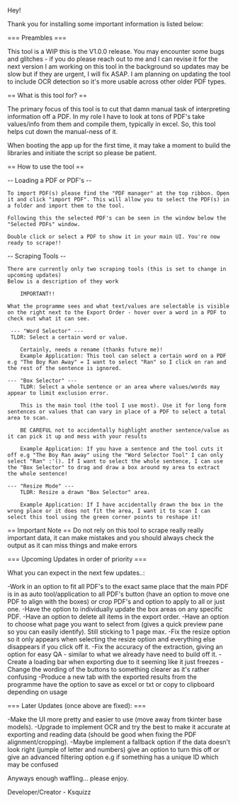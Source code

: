 Hey! 

Thank you for installing some important information is listed below:

=== Preambles ===

This tool is a WIP this is the V1.0.0 release. You may encounter some bugs and glitches - if you do please reach out to me and I can revise it for the next version
I am working on this tool in the background so updates may be slow but if they are urgent, I will fix ASAP.
I am planning on updating the tool to include OCR detection so it's more usable across other older PDF types.

== What is this tool for? ==

The primary focus of this tool is to cut that damn manual task of interpreting information off a PDF. In my role I have to look at tons of PDF's take values/info from them and compile them, typically in excel. So, this tool helps cut down the manual-ness of it.

When booting the app up for the first time, it may take a moment to build the libraries and initiate the script so please be patient.

== How to use the tool == 

 -- Loading a PDF or PDF's --

    To import PDF(s) please find the "PDF manager" at the top ribbon. Open it and click "import PDF". This will allow you to select the PDF(s) in a folder and import them to the tool.

    Following this the selected PDF's can be seen in the window below the "Selected PDFs" window.

    Double click or select a PDF to show it in your main UI. You're now ready to scrape!!

-- Scraping Tools --

    There are currently only two scraping tools (this is set to change in upcoming updates)
    Below is a description of they work

        IMPORTANT!!

    What the programme sees and what text/values are selectable is visible on the right next to the Export Order - hover over a word in a PDF to check out what it can see.

     --- "Word Selector" ---
     TLDR: Select a certain word or value.

        Certainly, needs a rename (thanks future me)!
        Example Application: This tool can select a certain word on a PDF e.g "The Boy Ran Away" = I want to select "Ran" so I click on ran and the rest of the sentence is ignored.

    --- "Box Selector" --- 
        TLDR: Select a whole sentence or an area where values/words may appear to limit exclusion error.

        This is the main tool (the tool I use most). Use it for long form sentences or values that can vary in place of a PDF to select a total area to scan.

        BE CAREFUL not to accidentally highlight another sentence/value as it can pick it up and mess with your results

        Example Application: If you have a sentence and the tool cuts it off e.g "The Boy Ran away" using the "Word Selector Tool" I can only select "Ran" :'(). If I want to select the whole sentence, I can use the "Box Selector" to drag and draw a box around my area to extract the whole sentence!

    --- "Resize Mode" ---
        TLDR: Resize a drawn "Box Selector" area.

        Example Application: If I have accidentally drawn the box in the wrong place or it does not fit the area, I want it to scan I can select this tool using the green corner points to reshape it!

== Important Note == 
    Do not rely on this tool to scrape really really important data, it can make mistakes and you should always check the output as it can miss things and make errors

=== Upcoming Updates in order of priority ===

What you can expect in the next few updates..:

-Work in an option to fit all PDF's to the exact same place that the main PDF is in as auto tool/application to all PDF's button (have an option to move one PDF to align with the boxes) or crop PDF's and option to apply to all or just one.
-Have the option to individually update the box areas on any specific PDF.
-Have an option to delete all items in the export order.
-Have an option to choose what page you want to select from (gives a quick preview pane so you can easily identify). Still sticking to 1 page max.
-Fix the resize option so it only appears when selecting the resize option and everything else disappears if you click off it.
-Fix the accuracy of the extraction, giving an option for easy QA - similar to what we already have need to build off it.
-Create a loading bar when exporting due to it seeming like it just freezes
-Change the wording of the buttons to something clearer as it's rather confusing
-Produce a new tab with the exported results from the programme have the option to save as excel or txt or copy to clipboard depending on usage

=== Later Updates (once above are fixed): ===

-Make the UI more pretty and easier to use (move away from tkinter base models).
-Upgrade to implement OCR and try the best to make it accurate at exporting and reading data (should be good when fixing the PDF alignment/cropping).
-Maybe implement a fallback option if the data doesn't look right (jumple of letter and numbers) give an option to turn this off or give an advanced filtering option e.g if something has a unique ID which may be confused

Anyways enough waffling... please enjoy.

Developer/Creator - Ksquizz
